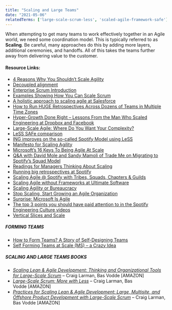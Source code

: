```yaml
---
title: "Scaling and Large Teams"
date: "2021-05-06"
relatedTerms: ['large-scale-scrum-less', 'scaled-agile-framework-safe']
---
```


When attempting to get many teams to work effectively together in an Agile world, we need some coordination model. This is typically referred to as **Scaling**. Be careful, many approaches do this by adding more layers, additional ceremonies, and handoffs. All of this takes the teams further away from delivering value to the customer.

#### Resource Links:

- [4 Reasons Why You Shouldn’t Scale Agility](https://www.excella.com/insights/4-reasons-why-you-shouldnt-scale-agility)
- [Decoupled alignment](https://medium.com/porschedev/decoupled-alignment-2145227ca721)
- [Enterprise Scrum Introduction](https://medium.com/@mikebeedle/enterprise-scrum-introduction-a4987ee690d0#.wq1pgaqk6)
- [Examples Showing How You Can Scale Scrum](https://www.infoq.com/news/2014/05/examples-scale-scrum) 
- [A holistic approach to scaling agile at Salesforce](https://www.infoq.com/news/2014/05/examples-scale-scrum)
- [How to Run HUGE Retrospectives Across Dozens of Teams in Multiple Time Zones](https://scaledagile.com/business-solutions/safe-enterprise/)
- [Hyper-Growth Done Right – Lessons From the Man Who Scaled Engineering at Dropbox and Facebook](https://review.firstround.com/Hyper-Growth-Done-Right-Lessons-From-the-Man-Who-Scaled-Engineering-at-Dropbox-and-Facebook)
- [Large-Scale Agile: Where Do You Want Your Complexity?](https://www.jamesshore.com/v2/blog/2019/where-do-you-want-your-complexity)
- [LeSS SAFe comparison](https://gosei.fi/blog/less-safe-comparison/)
- [ING improves on the so-called Spotify Model using LeSS](https://www.scrumwithstyle.com/ing-improves-on-the-so-called-spotify-model-using-less/)
- [Manifesto for Scaling Agility](https://scalingmanifesto.org/)
- [Microsoft’s 16 Keys To Being Agile At Scale](https://www.forbes.com/sites/stevedenning/2015/10/29/microsofts-sixteen-keys-to-becoming-agile-at-scale/)
- [Q&A with David Mole and Sandy Mamoli of Trade Me on Migrating to Spotify’s Squad Model](https://www.infoq.com/news/2014/05/squadification_at_trade_me)
- [Readings for Managers Thinking About Scaling](https://www.craiglarman.com/wiki/index.php?title=Readings)
- [Running big retrospectives at Spotify](http://joakimsunden.com/running-big-retrospectives-at-spotify/)
- [Scaling Agile @ Spotify with Tribes, Squads, Chapters & Guilds](https://blog.crisp.se/2012/11/14/henrikkniberg/scaling-agile-at-spotify)
- [Scaling Agile without Frameworks at Ultimate Software](https://www.infoq.com/articles/kanban-scaling-agile-ultimate/)
- [Scaling Agility or Bureaucracy](https://gosei.fi/blog/scaling-agility-or-bureaucracy/)
- [Stop Scaling, Start Growing an Agile Organization](https://www.infoq.com/news/2016/04/growing-agility)
- [Surprise: Microsoft Is Agile](https://www.forbes.com/sites/stevedenning/2015/10/27/surprise-microsoft-is-agile/)
- [The top 3 points you should have paid attention to in the Spotify Engineering Culture videos](https://jchyip.medium.com/the-top-3-points-you-should-have-paid-attention-to-in-the-spotify-engineering-culture-videos-that-f936a512fb3b)
- [Vertical Slices and Scale](https://www.humanizingwork.com/the-humanizing-work-guide-to-splitting-user-stories/#vertical-slices-and-scale)

##### FORMING TEAMS

- [How to Form Teams? A Story of Self-Designing Teams](https://www.ahmadfahmy.com/blog/2013/12/5/the-rise-of-the-team)
- [Self Forming Teams at Scale (MS) – a Crazy Idea](https://devblogs.microsoft.com/bharry/self-forming-teams-at-scale/)

##### SCALING AND LARGE TEAMS BOOKS

- _[Scaling Lean & Agile Development: Thinking and Organizational Tools for Large-Scale Scrum](https://www.amazon.ca/Scaling-Lean-Agile-Development-Organizational/dp/0321480961/&tag=notesfromatoo-20/&tag=notesfromatoo-20)_ – Craig Larman, Bas Vodde \[AMAZON\]
- [_Large-Scale Scrum: More with Less_](https://www.amazon.ca/Large-Scale-Scrum-More-Addison-Wesley-Signature-ebook/dp/B01JP91OR4/&tag=notesfromatoo-20/&tag=notesfromatoo-20) – Craig Larman, Bas Vodde \[AMAZON\]
- [_Practices for Scaling Lean & Agile Development: Large, Multisite, and Offshore Product Development with Large-Scale Scrum_](https://www.amazon.com/Practices-Scaling-Lean-Agile-Development/dp/0321636406/&tag=notesfromatoo-20/&tag=notesfromatoo-20) – Craig Larman, Bas Vodde \[AMAZON\]

